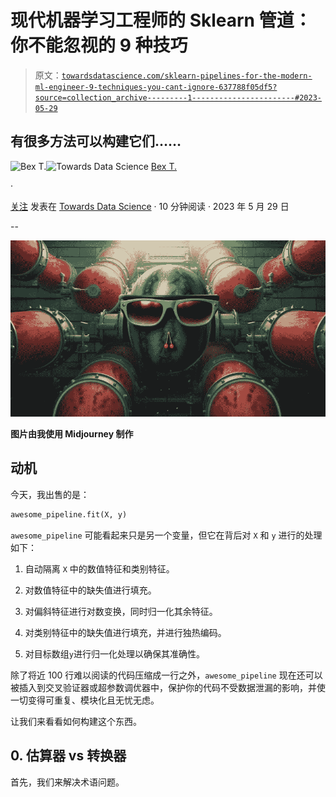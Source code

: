 # 现代机器学习工程师的 Sklearn 管道：你不能忽视的 9 种技巧

> 原文：[`towardsdatascience.com/sklearn-pipelines-for-the-modern-ml-engineer-9-techniques-you-cant-ignore-637788f05df5?source=collection_archive---------1-----------------------#2023-05-29`](https://towardsdatascience.com/sklearn-pipelines-for-the-modern-ml-engineer-9-techniques-you-cant-ignore-637788f05df5?source=collection_archive---------1-----------------------#2023-05-29)

## 有很多方法可以构建它们……

[](https://ibexorigin.medium.com/?source=post_page-----637788f05df5--------------------------------)![Bex T.](https://ibexorigin.medium.com/?source=post_page-----637788f05df5--------------------------------)[](https://towardsdatascience.com/?source=post_page-----637788f05df5--------------------------------)![Towards Data Science](https://towardsdatascience.com/?source=post_page-----637788f05df5--------------------------------) [Bex T.](https://ibexorigin.medium.com/?source=post_page-----637788f05df5--------------------------------)

·

[关注](https://medium.com/m/signin?actionUrl=https%3A%2F%2Fmedium.com%2F_%2Fsubscribe%2Fuser%2F39db050c2ac2&operation=register&redirect=https%3A%2F%2Ftowardsdatascience.com%2Fsklearn-pipelines-for-the-modern-ml-engineer-9-techniques-you-cant-ignore-637788f05df5&user=Bex+T.&userId=39db050c2ac2&source=post_page-39db050c2ac2----637788f05df5---------------------post_header-----------) 发表在 [Towards Data Science](https://towardsdatascience.com/?source=post_page-----637788f05df5--------------------------------) · 10 分钟阅读 · 2023 年 5 月 29 日[](https://medium.com/m/signin?actionUrl=https%3A%2F%2Fmedium.com%2F_%2Fvote%2Ftowards-data-science%2F637788f05df5&operation=register&redirect=https%3A%2F%2Ftowardsdatascience.com%2Fsklearn-pipelines-for-the-modern-ml-engineer-9-techniques-you-cant-ignore-637788f05df5&user=Bex+T.&userId=39db050c2ac2&source=-----637788f05df5---------------------clap_footer-----------)

--

[](https://medium.com/m/signin?actionUrl=https%3A%2F%2Fmedium.com%2F_%2Fbookmark%2Fp%2F637788f05df5&operation=register&redirect=https%3A%2F%2Ftowardsdatascience.com%2Fsklearn-pipelines-for-the-modern-ml-engineer-9-techniques-you-cant-ignore-637788f05df5&source=-----637788f05df5---------------------bookmark_footer-----------)![](img/d48b62f54a1b0bf20e303b7d4db6b1d8.png)

**图片由我使用 Midjourney 制作**

## 动机

今天，我出售的是：

```py
awesome_pipeline.fit(X, y)
```

`awesome_pipeline` 可能看起来只是另一个变量，但它在背后对 `X` 和 `y` 进行的处理如下：

1.  自动隔离 `X` 中的数值特征和类别特征。

1.  对数值特征中的缺失值进行填充。

1.  对偏斜特征进行对数变换，同时归一化其余特征。

1.  对类别特征中的缺失值进行填充，并进行独热编码。

1.  对目标数组`y`进行归一化处理以确保其准确性。

除了将近 100 行难以阅读的代码压缩成一行之外，`awesome_pipeline` 现在还可以被插入到交叉验证器或超参数调优器中，保护你的代码不受数据泄漏的影响，并使一切变得可重复、模块化且无忧无虑。

让我们来看看如何构建这个东西。

## 0\. 估算器 vs 转换器

首先，我们来解决术语问题。
